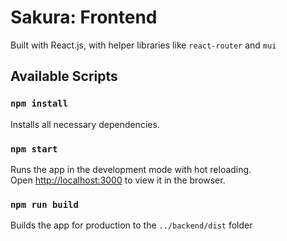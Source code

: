 # Sakura: Frontend

Built with React.js, with helper libraries like `react-router` and `mui`

## Available Scripts

### `npm install`

Installs all necessary dependencies.

### `npm start`

Runs the app in the development mode with hot reloading.\
Open [http://localhost:3000](http://localhost:3000) to view it in the browser.

### `npm run build`

Builds the app for production to the `../backend/dist` folder

